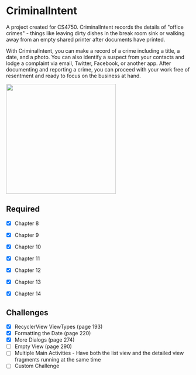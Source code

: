 # CriminalIntent

A project created for CS4750. CriminalIntent records the details of "office crimes" - things like leaving dirty dishes in the break room sink or walking away from an empty shared printer after documents have printed.

With CriminalIntent, you can make a record of a crime including a title, a date, and a photo. You
can also identify a suspect from your contacts and lodge a complaint via email, Twitter, Facebook,
or another app. After documenting and reporting a crime, you can proceed with your work free of
resentment and ready to focus on the business at hand.

<img src="" width="300"/>

## Required

  - [x] Chapter 8
  - [x] Chapter 9
  - [x] Chapter 10
  - [x] Chapter 11
  - [x] Chapter 12
  - [x] Chapter 13
  - [x] Chapter 14


## Challenges
- [x] RecyclerView ViewTypes (page 193)
- [x] Formatting the Date (page 220)
- [x] More Dialogs (page 274)
- [ ] Empty View (page 290)
- [ ] Multiple Main Activities - Have both the list view and the detailed view fragments running at the same time
- [ ] Custom Challenge
